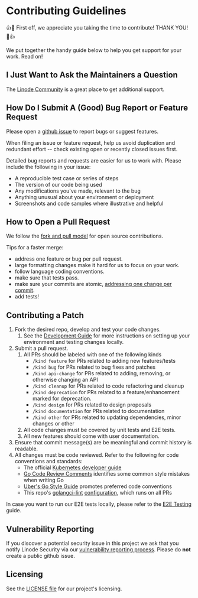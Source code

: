 # Contributing Guidelines

:+1::tada: First off, we appreciate you taking the time to contribute! THANK YOU! :tada::+1:

We put together the handy guide below to help you get support for your work. Read on!  

## I Just Want to Ask the Maintainers a Question

The [Linode Community](https://www.linode.com/community/questions/) is a great place to get additional support.

## How Do I Submit A (Good) Bug Report or Feature Request

Please open a [github issue](https://guides.github.com/features/issues/) to report bugs or suggest features.

When filing an issue or feature request, help us avoid duplication and redundant effort -- check existing open or recently closed issues first.

Detailed bug reports and requests are easier for us to work with. Please include the following in your issue:

* A reproducible test case or series of steps
* The version of our code being used
* Any modifications you've made, relevant to the bug
* Anything unusual about your environment or deployment
* Screenshots and code samples where illustrative and helpful

## How to Open a Pull Request

We follow the [fork and pull model](https://opensource.guide/how-to-contribute/#opening-a-pull-request) for open source contributions.

Tips for a faster merge:
 * address one feature or bug per pull request. 
 * large formatting changes make it hard for us to focus on your work.
 * follow language coding conventions.
 * make sure that tests pass.
 * make sure your commits are atomic, [addressing one change per commit](https://chris.beams.io/posts/git-commit/). 
 * add tests!

## Contributing a Patch

1. Fork the desired repo, develop and test your code changes.
    1. See the [Development Guide](https://linode.github.io/cluster-api-provider-linode/developers/development.html) for more instructions on setting up your environment and testing changes locally.
2. Submit a pull request.
    1. All PRs should be labeled with one of the following kinds
         - `/kind feature` for PRs related to adding new features/tests
         - `/kind bug` for PRs related to bug fixes and patches
         - `/kind api-change` for PRs related to adding, removing, or otherwise changing an API
         - `/kind cleanup` for PRs related to code refactoring and cleanup
         - `/kind deprecation` for PRs related to a feature/enhancement marked for deprecation.
         - `/kind design` for PRs related to design proposals
         - `/kind documentation` for PRs related to documentation
         - `/kind other` for PRs related to updating dependencies, minor changes or other
     2. All code changes must be covered by unit tests and E2E tests.
     3. All new features should come with user documentation.
3. Ensure that commit message(s) are be meaningful and commit history is readable.
5. All changes must be code reviewed. Refer to the following for code conventions and standards:
    - The official [Kubernetes developer guide](https://github.com/kubernetes/community/tree/master/contributors/devel)
    - [Go Code Review Comments](https://go.dev/wiki/CodeReviewComments) identifies some common style mistakes when writing Go
    - [Uber's Go Style Guide](https://github.com/uber-go/guide/blob/master/style.md) promotes preferred code conventions
    - This repo's [golangci-lint](https://golangci-lint.run) [configuration](https://github.com/linode/cluster-api-provider-linode/blob/main/.golangci.yml), which runs on all PRs

In case you want to run our E2E tests locally, please refer to the [E2E Testing](https://linode.github.io/cluster-api-provider-linode/developers/development.html#e2e-testing) guide.

## Vulnerability Reporting

If you discover a potential security issue in this project we ask that you notify Linode Security via our [vulnerability reporting process](https://hackerone.com/linode). Please do **not** create a public github issue.

## Licensing

See the [LICENSE file](/LICENSE) for our project's licensing.
